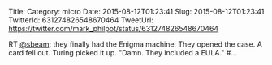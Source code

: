 Title: 
Category: micro
Date: 2015-08-12T01:23:41
Slug: 2015-08-12T01:23:41
TwitterId: 631274826548670464
TweetUrl: https://twitter.com/mark_philpot/status/631274826548670464

RT [@sbeam](https://twitter.com/sbeam): they finally had the Enigma machine. They opened the case. A card fell out. Turing picked it up. "Damn. They included a EULA." #…